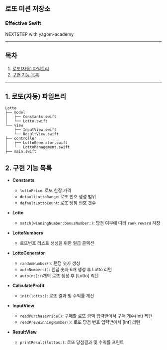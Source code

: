 ## 로또 미션 저장소
### Effective Swift
NEXTSTEP with yagom-academy

---
## 목차
1. [로또(자동) 파일트리](#1-로또(자동)-파일트리)
2. [구현 기능 목록](#2-구현-기능-목록)
---

## 1. 로또(자동) 파일트리
```
Lotto
├── model
│   ├── Constants.swift
│   └── Lotto.swift
└── view
    ├── InputView.swift
    └── ResultView.swift  
├── controller
│   ├── LottoGenerator.swift
│   └── LottoManagement.swift
├── main.swift
```

    
## 2. 구현 기능 목록
- **Constants**
    - `lottoPrice`: 로또 한장 가격
    - `defaultLottoRange`: 로또 번호 생성 범위
    - `defaultLottoCount`: 로또 당첨 번호 갯수

- **Lotto**
    - `match(winningNumber:bonusNumber:)`: 당첨 여부에 따라 `rank` `reward` 저장


- **LottoNumbers**
    - 로또번호 리스트 생성을 위한 일급 콜렉션

- **LottoGenerator**
    - `randomNumber()`: 랜덤 숫자 생성
    - `autoNumbers()`: 랜덤 숫자 6개 생성 후 Lotto 리턴
    - `auto(n:)`: n개의 로또 생성 후 [Lotto] 리턴


- **CalculateProfit**
    - `init(lotts:)`: 로또 결과 및 수익률 계산


- **InputView**
    - `readPurchasePrice()`: 구매할 로또 금액 입력받아서 구매 개수(Int) 리턴
    - `readPrevWinningNumber()`: 로또 당첨 번호 입력받아서 [Int] 리턴


- **ResultView**
    - `printResult(lottos:)`: 로또 당첨결과 및 수익률 프린트
